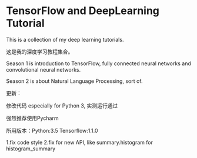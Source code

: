 # TensorFlow and DeepLearning Tutorial

This is a collection of my deep learning tutorials.

这是我的深度学习教程集合。

Season 1 is introduction to TensorFlow, fully connected neural networks and convolutional neural networks.

Season 2 is about Natural Language Processing, sort of.



更新：

修改代码 especially for Python 3, 实测运行通过

强烈推荐使用Pycharm

所用版本：Python:3.5 Tensorflow:1.1.0

1.fix code style
2.fix for new API, like summary.histogram for histogram_summary